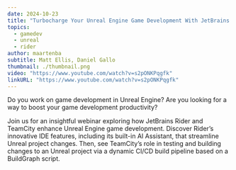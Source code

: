 ```yaml
---
date: 2024-10-23
title: "Turbocharge Your Unreal Engine Game Development With JetBrains Rider and TeamCity"
topics:
  - gamedev
  - unreal
  - rider
author: maartenba
subtitle: Matt Ellis, Daniel Gallo
thumbnail: ./thumbnail.png
video: "https://www.youtube.com/watch?v=s2pONKPqgfk"
linkURL: "https://www.youtube.com/watch?v=s2pONKPqgfk"
---
```


Do you work on game development in Unreal Engine? Are you looking for a way to boost your game development productivity?

Join us for an insightful webinar exploring how JetBrains Rider and TeamCity enhance Unreal Engine game development. Discover Rider’s innovative IDE features, including its built-in AI Assistant, that streamline Unreal project changes. Then, see TeamCity’s role in testing and building changes to an Unreal project via a dynamic CI/CD build pipeline based on a BuildGraph script.
